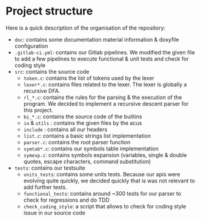 # Project structure

Here is a quick description of the organisation of the repository:

* `doc`: contains some documentation material information & doxyfile configuration
* `.gitlab-ci.yml`: contains our Gitlab pipelines. We modified the given file to add a few pipelines to execute functional & unit tests and check for coding style
* `src`: contains the source code
  * `token.c`: contains the list of tokens used by the lexer
  * `lexer*.c`: contains files related to the lexer. The lexer is globally a recursive DFA.
  * `rl_*.c`: contains the rules for the parsing & the execution of the program. We decided to implement a recursive descent parser for this project.
  * `bi_*.c`: contains the source code of the builtins
  * `io` & `utils` : contains the given files by the acus
  * `include` : contains all our headers
  * `list.c`: contains a basic strings list implementation
  * `parser.c`: contains the root parser function
  * `symtab*.c`: contains our symbols table implementation
  * `symexp.c`: contains symbols expansion (variables, single & double quotes, escape characters, command substitution)
* `tests`: contains our testsuite
  * `units_tests`: contains some units tests. Because our apis were evolving quite quickly, we decided quickly that is was not relevant to add further tests.
  * `functional_tests`: contains around ~300 tests for our parser to check for regressions and do TDD
  * `check_coding_style`: a script that allows to check for coding style issue in our source code
